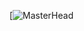 [![MasterHead](https://user-images.githubusercontent.com/43166842/168422100-e813ee74-bc53-4671-8859-cdaac5ceebd6.png)
